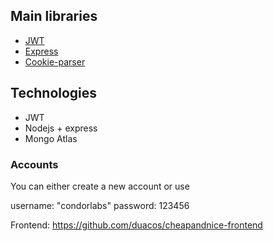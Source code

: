 ## Main libraries

- [JWT](https://github.com/auth0/node-jsonwebtoken)
- [Express](https://github.com/expressjs/express)
- [Cookie-parser](https://github.com/expressjs/cookie-parser)

## Technologies

- JWT
- Nodejs + express
- Mongo Atlas

### Accounts

You can either create a new account or use

username: "condorlabs"
password: 123456

Frontend: https://github.com/duacos/cheapandnice-frontend
